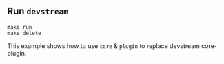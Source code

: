 ## Run `devstream`

```shell
make run
make delete
```

This example shows how to use `core` & `plugin` to replace devstream core-plugin.
